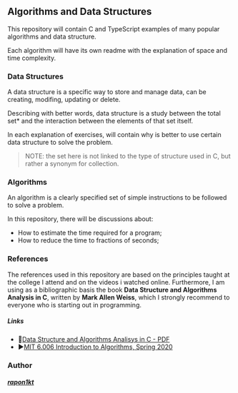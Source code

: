 ## Algorithms and Data Structures

This repository will contain C and TypeScript examples of many popular algorithms and data structure.

Each algorithm will have its own readme with the explanation of space and time complexity.

### Data Structures

A data structure is a specific way to store and manage data, can be creating, modifing, updating or delete.

Describing with better words, data structure is a study between the total set\* and the interaction between the elements of that set itself.

In each explanation of exercises, will contain why is better to use certain data structure to solve the problem.

> NOTE: the set here is not linked to the type of structure used in C, but rather a synonym for collection.

### Algorithms

An algorithm is a clearly specified set of simple instructions to be followed to solve a problem.

In this repository, there will be discussions about:

- How to estimate the time required for a program;
- How to reduce the time to fractions of seconds;

### References

The references used in this repository are based on the principles taught at the college I attend and on the videos i watched online. Furthermore, I am using as a bibliographic basis the book **Data Structure and Algorithms Analysis in C**, written by **Mark Allen Weiss**, which I strongly recommend to everyone who is starting out in programming.

##### Links

- 📕[Data Structure and Algorithms Analisys in C - PDF](https://mrajacse.wordpress.com/wp-content/uploads/2012/08/data-structures-and-algorithm-analysis-in-c-mark-allen-weiss.pdf)
- ▶️[MIT 6.006 Introduction to Algorithms, Spring 2020](https://www.youtube.com/watch?v=ZA-tUyM_y7s&list=PLUl4u3cNGP63EdVPNLG3ToM6LaEUuStEY&ab_channel=MITOpenCourseWare)

### Author

##### [rapon1kt](https://github.com/rapon1kt)
